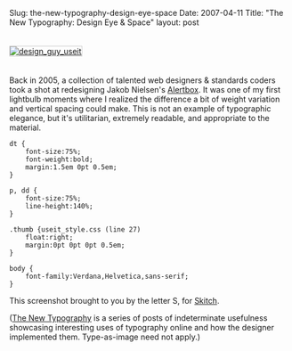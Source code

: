 Slug: the-new-typography-design-eye-space
Date: 2007-04-11
Title: "The New Typography: Design Eye & Space"
layout: post

<a href="http://www.designbyfire.com/deye_web/alertbox.htm"><img alt="design_guy_useit" class="at-xid-6a010534988cd3970b0120a5b36831970c" src="http://steveivy.typepad.com/.a/6a010534988cd3970b0120a5b36831970c-pi" style="border: 1px solid #ccc; margin: 20px 0;" /></a>

Back in 2005, a collection of talented web designers &amp; standards coders took a shot at redesigning Jakob Nielsen&#39;s [Alertbox](http://www.useit.com/alertbox/). It was one of my first lightbulb moments where I realized the difference a bit of weight variation and vertical spacing could make. This is not an example of typographic elegance, but it&#39;s utilitarian, extremely readable, and appropriate to the material.

    dt {
        font-size:75%;
        font-weight:bold;
        margin:1.5em 0pt 0.5em;
    }

    p, dd {
        font-size:75%;
        line-height:140%;
    }

    .thumb {useit_style.css (line 27)
        float:right;
        margin:0pt 0pt 0pt 0.5em;
    }

    body {
        font-family:Verdana,Helvetica,sans-serif;
    }

This screenshot brought to you by the letter S, for [Skitch](http://plasq.com/skitch).

([The New Typography](http://redmonk.net/tags/thenewtypography) is a series of posts of indeterminate usefulness showcasing interesting uses of typography online and how the designer implemented them. Type-as-image need not apply.)
